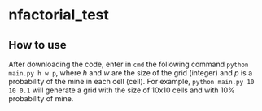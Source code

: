 # nfactorial_test

## How to use

After downloading the code, enter in ```cmd``` the following command ```python main.py h w p```, where _h_ and _w_ are the size of the grid (integer) and _p_ is a probability of the mine in each cell (cell). For example, ```python main.py 10 10 0.1``` will generate a grid with the size of 10x10 cells and with 10% probability of mine.
